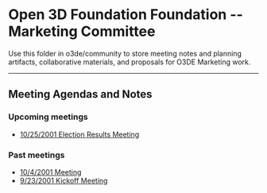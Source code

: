 # Open 3D  Foundation Foundation -- Marketing Committee

Use this folder in o3de/community to store meeting notes and planning artifacts, collaborative materials, and proposals for O3DE Marketing work.

---

## Meeting Agendas and Notes

### Upcoming meetings

* [10/25/2001 Election Results Meeting](meeting-notes/meeting-agenda-2021-10-25.md)

### Past meetings

* [10/4/2001 Meeting](meeting-notes/meeting-agenda-2021-10-4.md)
* [9/23/2001 Kickoff Meeting](meeting-notes/meeting-agenda-2021-9-23.md)
